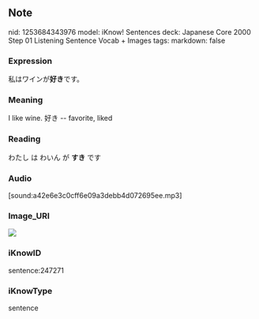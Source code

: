 ## Note
nid: 1253684343976
model: iKnow! Sentences
deck: Japanese Core 2000 Step 01 Listening Sentence Vocab + Images
tags: 
markdown: false

### Expression
<!DOCTYPE html>
<title></title>
私はワインが<b>好き</b>です。



### Meaning
I like wine.
好き -- favorite, liked

### Reading
<!DOCTYPE html>
<title></title>
わたし は わいん が <b>すき</b> です



### Audio
[sound:a42e6e3c0cff6e09a3debb4d072695ee.mp3]

### Image_URI
<!DOCTYPE html>
<title></title>
<img src="cebcba12ca6047b5df67ab6707cf9cc7.jpg">



### iKnowID
sentence:247271

### iKnowType
sentence
